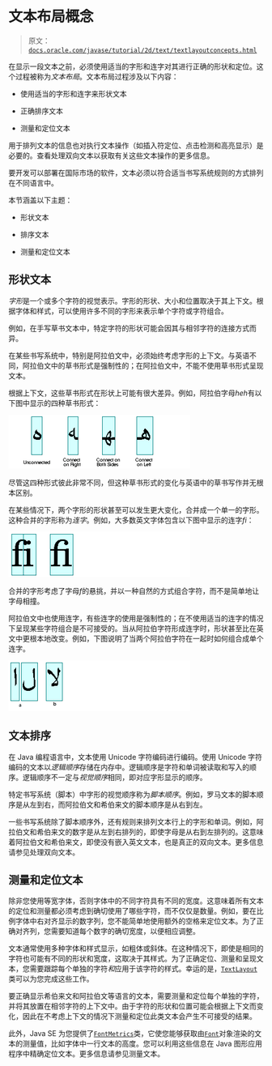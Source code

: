 # 文本布局概念

> 原文：[`docs.oracle.com/javase/tutorial/2d/text/textlayoutconcepts.html`](https://docs.oracle.com/javase/tutorial/2d/text/textlayoutconcepts.html)

在显示一段文本之前，必须使用适当的字形和连字对其进行正确的形状和定位。这个过程被称为*文本布局*。文本布局过程涉及以下内容：

+   使用适当的字形和连字来形状文本

+   正确排序文本

+   测量和定位文本

用于排列文本的信息也对执行文本操作（如插入符定位、点击检测和高亮显示）是必要的。查看处理双向文本以获取有关这些文本操作的更多信息。

要开发可以部署在国际市场的软件，文本必须以符合适当书写系统规则的方式排列在不同语言中。

本节涵盖以下主题：

+   形状文本

+   排序文本

+   测量和定位文本

## 形状文本

*字形*是一个或多个字符的视觉表示。字形的形状、大小和位置取决于其上下文。根据字体和样式，可以使用许多不同的字形来表示单个字符或字符组合。

例如，在手写草书文本中，特定字符的形状可能会因其与相邻字符的连接方式而异。

在某些书写系统中，特别是阿拉伯文中，必须始终考虑字形的上下文。与英语不同，阿拉伯文中的草书形式是强制性的；在阿拉伯文中，不能不使用草书形式呈现文本。

根据上下文，这些草书形式在形状上可能有很大差异。例如，阿拉伯字母*heh*有以下图中显示的四种草书形式：

![阿拉伯文中未连接、右侧连接、两侧连接和左侧连接草书形式的插图](img/39d2b549dc5bc09f34478d5eaf06f33b.png)

尽管这四种形式彼此非常不同，但这种草书形式的变化与英语中的草书写作并无根本区别。

在某些情况下，两个字形的形状甚至可以发生更大变化，合并成一个单一的字形。这种合并的字形称为*连字*。例如，大多数英文字体包含以下图中显示的连字*fi*：

![fi 的连字](img/cdb913f0aa9fe493b4ccf81a2dd197ca.png)

合并的字形考虑了字母*f*的悬挑，并以一种自然的方式组合字符，而不是简单地让字母相撞。

阿拉伯文中也使用连字，有些连字的使用是强制性的；在不使用适当的连字的情况下呈现某些字符组合是不可接受的。当从阿拉伯字符形成连字时，形状甚至比在英文中更根本地改变。例如，下图说明了当两个阿拉伯字符在一起时如何组合成单个连字。

![当两个阿拉伯字符在一起时如何组合成单个连字](img/a82538dfc65f2c4d8a9f6c62eb3d5497.png)

## 文本排序

在 Java 编程语言中，文本使用 Unicode 字符编码进行编码。使用 Unicode 字符编码的文本以*逻辑顺序*存储在内存中。逻辑顺序是字符和单词被读取和写入的顺序。逻辑顺序不一定与*视觉顺序*相同，即对应字形显示的顺序。

特定书写系统（脚本）中字形的视觉顺序称为*脚本顺序*。例如，罗马文本的脚本顺序是从左到右，而阿拉伯文和希伯来文的脚本顺序是从右到左。

一些书写系统除了脚本顺序外，还有规则来排列文本行上的字形和单词。例如，阿拉伯文和希伯来文的数字是从左到右排列的，即使字母是从右到左排列的。这意味着阿拉伯文和希伯来文，即使没有嵌入英文文本，也是真正的双向文本。更多信息请参见处理双向文本。

## 测量和定位文本

除非您使用等宽字体，否则字体中的不同字符具有不同的宽度。这意味着所有文本的定位和测量都必须考虑到确切使用了哪些字符，而不仅仅是数量。例如，要在比例字体中右对齐显示的数字列，您不能简单地使用额外的空格来定位文本。为了正确对齐列，您需要知道每个数字的确切宽度，以便相应调整。

文本通常使用多种字体和样式显示，如粗体或斜体。在这种情况下，即使是相同的字符也可能有不同的形状和宽度，这取决于其样式。为了正确定位、测量和呈现文本，您需要跟踪每个单独的字符*和*应用于该字符的样式。幸运的是，[`TextLayout`](https://docs.oracle.com/javase/8/docs/api/java/awt/font/TextLayout.html)类可以为您完成这些工作。

要正确显示希伯来文和阿拉伯文等语言的文本，需要测量和定位每个单独的字符，并将其放置在相邻字符的上下文中。由于字符的形状和位置可能会根据上下文而变化，因此在不考虑上下文的情况下测量和定位此类文本会产生不可接受的结果。

此外，Java SE 为您提供了[`FontMetrics`](https://docs.oracle.com/javase/8/docs/api/java/awt/FontMetrics.html)类，它使您能够获取由[`Font`](https://docs.oracle.com/javase/8/docs/api/java/awt/Font.html)对象渲染的文本的测量值，比如字体中一行文本的高度。您可以利用这些信息在 Java 图形应用程序中精确定位文本。更多信息请参见测量文本。
